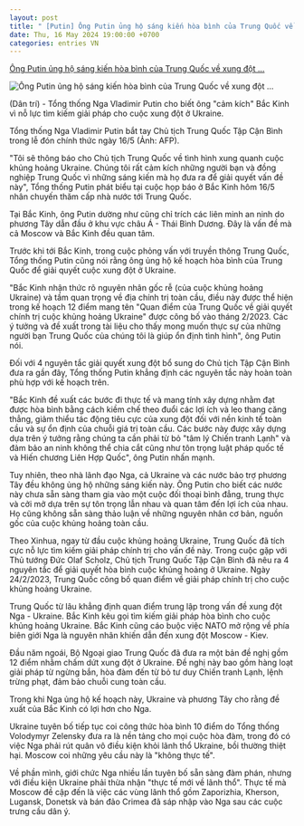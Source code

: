 ```yaml
---
layout: post
title: " [Putin] Ông Putin ủng hộ sáng kiến hòa bình của Trung Quốc về xung đột ..."
date: Thu, 16 May 2024 19:00:00 +0700
categories: entries VN
---
```

[Ông Putin ủng hộ sáng kiến hòa bình của Trung Quốc về xung đột ...](https://dantri.com.vn/the-gioi/ong-putin-ung-ho-sang-kien-hoa-binh-cua-trung-quoc-ve-xung-dot-ukraine-20240516160723978.htm)

![Ông Putin ủng hộ sáng kiến hòa bình của Trung Quốc về xung đột ...](https://cdnphoto.dantri.com.vn/BnGf5spgL60Q-tuByeKHm2mNDic=/zoom/1200_630/2024/05/16/afp2024051634rn9z2v3highrestopshotchinarussiadiplomacy-crop-1715850666084.jpeg)

(Dân trí) - Tổng thống Nga Vladimir Putin cho biết ông "cảm kích" Bắc Kinh vì nỗ lực tìm kiếm giải pháp cho cuộc xung đột ở Ukraine.

Tổng thống Nga Vladimir Putin bắt tay Chủ tịch Trung Quốc Tập Cận Bình trong lễ đón chính thức ngày 16/5 (Ảnh: AFP).

"Tôi sẽ thông báo cho Chủ tịch Trung Quốc về tình hình xung quanh cuộc khủng hoảng Ukraine. Chúng tôi rất cảm kích những người bạn và đồng nghiệp Trung Quốc vì những sáng kiến mà họ đưa ra để giải quyết vấn đề này", Tổng thống Putin phát biểu tại cuộc họp báo ở Bắc Kinh hôm 16/5 nhân chuyến thăm cấp nhà nước tới Trung Quốc.

Tại Bắc Kinh, ông Putin dường như cũng chỉ trích các liên minh an ninh do phương Tây dẫn đầu ở khu vực châu Á - Thái Bình Dương. Đây là vấn đề mà cả Moscow và Bắc Kinh đều quan tâm.

Trước khi tới Bắc Kinh, trong cuộc phỏng vấn với truyền thông Trung Quốc, Tổng thống Putin cũng nói rằng ông ủng hộ kế hoạch hòa bình của Trung Quốc để giải quyết cuộc xung đột ở Ukraine.

"Bắc Kinh nhận thức rõ nguyên nhân gốc rễ (của cuộc khủng hoảng Ukraine) và tầm quan trọng về địa chính trị toàn cầu, điều này được thể hiện trong kế hoạch 12 điểm mang tên "Quan điểm của Trung Quốc về giải quyết chính trị cuộc khủng hoảng Ukraine" được công bố vào tháng 2/2023. Các ý tưởng và đề xuất trong tài liệu cho thấy mong muốn thực sự của những người bạn Trung Quốc của chúng tôi là giúp ổn định tình hình", ông Putin nói.

Đối với 4 nguyên tắc giải quyết xung đột bổ sung do Chủ tịch Tập Cận Bình đưa ra gần đây, Tổng thống Putin khẳng định các nguyên tắc này hoàn toàn phù hợp với kế hoạch trên.

"Bắc Kinh đề xuất các bước đi thực tế và mang tính xây dựng nhằm đạt được hòa bình bằng cách kiềm chế theo đuổi các lợi ích và leo thang căng thẳng, giảm thiểu tác động tiêu cực của xung đột đối với nền kinh tế toàn cầu và sự ổn định của chuỗi giá trị toàn cầu. Các bước này được xây dựng dựa trên ý tưởng rằng chúng ta cần phải từ bỏ "tâm lý Chiến tranh Lạnh" và đảm bảo an ninh không thể chia cắt cũng như tôn trọng luật pháp quốc tế và Hiến chương Liên Hợp Quốc", ông Putin nhấn mạnh.

Tuy nhiên, theo nhà lãnh đạo Nga, cả Ukraine và các nước bảo trợ phương Tây đều không ủng hộ những sáng kiến này. Ông Putin cho biết các nước này chưa sẵn sàng tham gia vào một cuộc đối thoại bình đẳng, trung thực và cởi mở dựa trên sự tôn trọng lẫn nhau và quan tâm đến lợi ích của nhau. Họ cũng không sẵn sàng thảo luận về những nguyên nhân cơ bản, nguồn gốc của cuộc khủng hoảng toàn cầu.

Theo Xinhua, ngay từ đầu cuộc khủng hoảng Ukraine, Trung Quốc đã tích cực nỗ lực tìm kiếm giải pháp chính trị cho vấn đề này. Trong cuộc gặp với Thủ tướng Đức Olaf Scholz, Chủ tịch Trung Quốc Tập Cận Bình đã nêu ra 4 nguyên tắc để giải quyết hòa bình cuộc khủng hoảng ở Ukraine. Ngày 24/2/2023, Trung Quốc công bố quan điểm về giải pháp chính trị cho cuộc khủng hoảng Ukraine.

Trung Quốc từ lâu khẳng định quan điểm trung lập trong vấn đề xung đột Nga - Ukraine. Bắc Kinh kêu gọi tìm kiếm giải pháp hòa bình cho cuộc khủng hoảng Ukraine. Bắc Kinh cũng cáo buộc việc NATO mở rộng về phía biên giới Nga là nguyên nhân khiến dẫn đến xung đột Moscow - Kiev.

Đầu năm ngoái, Bộ Ngoại giao Trung Quốc đã đưa ra một bản đề nghị gồm 12 điểm nhằm chấm dứt xung đột ở Ukraine. Đề nghị này bao gồm hàng loạt giải pháp từ ngừng bắn, hòa đàm đến từ bỏ tư duy Chiến tranh Lạnh, lệnh trừng phạt, đảm bảo chuỗi cung toàn cầu.

Trong khi Nga ủng hộ kế hoạch này, Ukraine và phương Tây cho rằng đề xuất của Bắc Kinh có lợi hơn cho Nga.

Ukraine tuyên bố tiếp tục coi công thức hòa bình 10 điểm do Tổng thống Volodymyr Zelensky đưa ra là nền tảng cho mọi cuộc hòa đàm, trong đó có việc Nga phải rút quân vô điều kiện khỏi lãnh thổ Ukraine, bồi thường thiệt hại. Moscow coi những yêu cầu này là "không thực tế".

Về phần mình, giới chức Nga nhiều lần tuyên bố sẵn sàng đàm phán, nhưng với điều kiện Ukraine phải thừa nhận "thực tế mới về lãnh thổ". Thực tế mà Moscow đề cập đến là việc các vùng lãnh thổ gồm Zaporizhia, Kherson, Lugansk, Donetsk và bán đảo Crimea đã sáp nhập vào Nga sau các cuộc trưng cầu dân ý.

